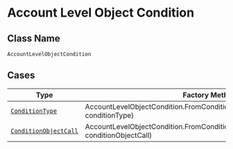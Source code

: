 
# Account Level Object Condition

## Class Name

`AccountLevelObjectCondition`

## Cases

| Type | Factory Method |
|  --- | --- |
| [`ConditionType`](../../../doc/models/condition-type.md) | AccountLevelObjectCondition.FromConditionType(ConditionType conditionType) |
| [`ConditionObjectCall`](../../../doc/models/condition-object-call.md) | AccountLevelObjectCondition.FromConditionObjectCall(ConditionObjectCall conditionObjectCall) |

